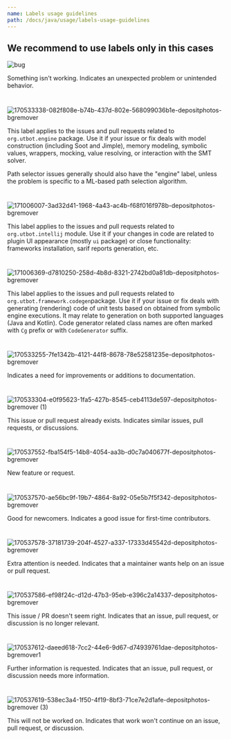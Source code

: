 ```yaml
---
name: Labels usage guidelines
path: /docs/java/usage/labels-usage-guidelines
---
```


## We recommend to use labels only in this cases


![bug](https://user-images.githubusercontent.com/106974353/174105036-53ac8736-2e63-4a02-ac90-1aca34a8fb53.png)

Something isn't working.
Indicates an unexpected problem or unintended behavior.

#

![170533338-082f808e-b74b-437d-802e-568099036b1e-depositphotos-bgremover](https://user-images.githubusercontent.com/106974353/174105268-52897d9b-3939-4063-bfec-2572dcef67f4.png)

This label applies to the issues and pull requests related to `org.utbot.engine` package.
Use it if your issue or fix deals with model construction (including Soot and Jimple),
memory modeling, symbolic values, wrappers, mocking, value resolving, or interaction
with the SMT solver.

Path selector issues generally should also have the "engine" label, unless the problem
is specific to a ML-based path selection algorithm.

#

![171006007-3ad32d41-1968-4a43-ac4b-f68f016f978b-depositphotos-bgremover](https://user-images.githubusercontent.com/106974353/174105349-f33620af-8694-486b-95af-eaabfd1e4fa7.png)

This label applies to the issues and pull requests related to `org.utbot.intellij` module.
Use it if your changes in code are related to plugin UI appearance (mostly `ui` package)
or close functionality: frameworks installation, sarif reports generation, etc.

#

![171006369-d7810250-258d-4b8d-8321-2742bd0a81db-depositphotos-bgremover](https://user-images.githubusercontent.com/106974353/174105444-beab859e-ea77-47dd-a5c2-27c0be350e82.png)

This label applies to the issues and pull requests related to `org.utbot.framework.codegen`package.
Use it if your issue or fix deals with generating (rendering) code of unit tests based on obtained
from symbolic engine executions. It may relate to generation on both supported languages (Java and Kotlin). 
Code generator related class names are often marked with `Cg` prefix or with `CodeGenerator` suffix.

#

![170533255-7fe1342b-4121-44f8-8678-78e52581235e-depositphotos-bgremover](https://user-images.githubusercontent.com/106974353/174105494-23cd502f-6181-445e-85fa-1f80ddc90e5f.png)

Indicates a need for improvements or additions to documentation.


#

![170533304-e0f95623-1fa5-427b-8545-ceb4113de597-depositphotos-bgremover (1)](https://user-images.githubusercontent.com/106974353/174105712-5ffc4157-142f-4971-8e4b-aced5ed2bc19.png)

This issue or pull request already exists.
Indicates similar issues, pull requests, or discussions.

#

![170537552-fba154f5-14b8-4054-aa3b-d0c7a040677f-depositphotos-bgremover](https://user-images.githubusercontent.com/106974353/174105774-4688face-7e82-4bb6-8b2a-2372e3fb6400.png)

New feature or request.

#

![170537570-ae56bc9f-19b7-4864-8a92-05e5b7f5f342-depositphotos-bgremover](https://user-images.githubusercontent.com/106974353/174105839-f0fbd000-b4c7-40fe-a261-bde8048de13b.png)

Good for newcomers.
Indicates a good issue for first-time contributors.

#

![170537578-37181739-204f-4527-a337-17333d45542d-depositphotos-bgremover](https://user-images.githubusercontent.com/106974353/174105932-596eb120-4f28-4e5c-842a-3fb4c5c375b7.png)

Extra attention is needed.
Indicates that a maintainer wants help on an issue or pull request.

#

![170537586-ef98f24c-d12d-47b3-95eb-e396c2a14337-depositphotos-bgremover](https://user-images.githubusercontent.com/106974353/174106017-4be04dff-0451-46f1-b552-e5f5f3730438.png)

This issue / PR doesn't seem right.
Indicates that an issue, pull request, or discussion is no longer relevant.

#

![170537612-daeed618-7cc2-44e6-9d67-d74939761dae-depositphotos-bgremover1](https://user-images.githubusercontent.com/106974353/174106553-506fe0bc-7ddb-47a7-9609-b7cd1b775f22.png)

Further information is requested. 
Indicates that an issue, pull request, or discussion needs more information.

#

![170537619-538ec3a4-1f50-4f19-8bf3-71ce7e2d1afe-depositphotos-bgremover (3)](https://user-images.githubusercontent.com/106974353/174106628-08b7cd36-8dc7-4eb3-82c7-e917d7d11e8f.png)

This will not be worked on. 
Indicates that work won't continue on an issue, pull request, or discussion.